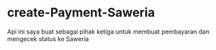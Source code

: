 # create-Payment-Saweria
Api ini saya buat sebagai pihak ketiga untuk membuat pembayaran dan mengecek status ke Saweria
